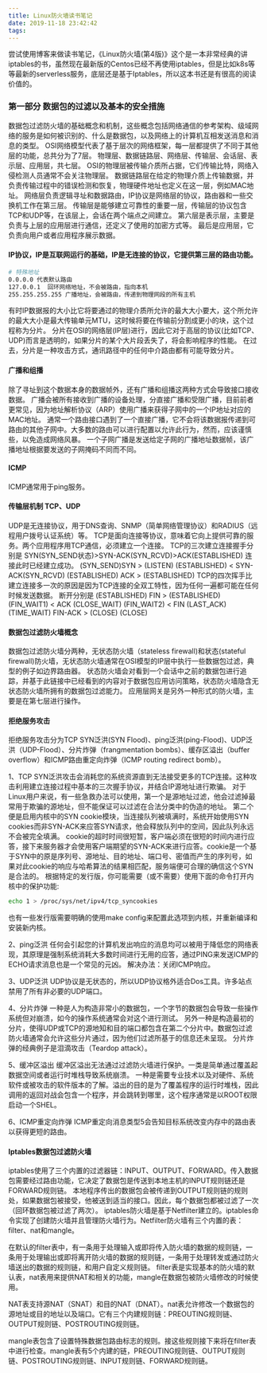 ```yaml
---
title: Linux防火墙读书笔记
date: 2019-11-18 23:42:42
tags:
---
```

尝试使用博客来做读书笔记，《Linux防火墙(第4版)》这个是一本非常经典的讲iptables的书，虽然现在最新版的Centos已经不再使用iptables，但是比如k8s等等最新的serverless服务，底层还是基于Iptables，所以这本书还是有很高的阅读价值的。
### 第一部分 数据包的过滤以及基本的安全措施
数据包过滤防火墙的基础概念和机制，这些概念包括网络通信的参考架构、级域网络的服务是如何被识别的、什么是数据包，以及网络上的计算机互相发送消息和消息的类型。
OSI网络模型代表了基于层次的网络框架，每一层都提供了不同于其他层的功能，总共分为了7层。
物理层、数据链路层、网络层、传输层、会话层、表示层、应用层，共七层。
OSI的物理层被传输介质所占据，它们传输比特，网络入侵检测人员通常不会关注物理层。
数据链路层在给定的物理介质上传输数据，并负责传输过程中的错误检测和恢复，物理硬件地址也定义在这一层，例如MAC地址。
网络层负责逻辑寻址和数据路由，IP协议是网络层的协议，路由器和一些交换机工作在第三层。
传输层是能够建立可靠性的重要一层，传输层的协议包含TCP和UDP等，在该层上，会话在两个端点之间建立。
第六层是表示层，主要是负责与上层的应用层进行通信，还定义了使用的加密方式等。
最后是应用层，它负责向用户或者应用程序展示数据。


#### IP协议，IP是互联网运行的基础，IP是无连接的协议，它提供第三层的路由功能。
```bash 
# 特殊地址
0.0.0.0 代表默认路由
127.0.0.1  回环网络地址，不会被路由，指向本机
255.255.255.255 广播地址，会被路由，传递到物理网段的所有主机
```
有时IP数据报的大小比它将要通过的物理介质所允许的最大大小要大，这个所允许的最大大小是最大传输单元MTU，这时候将要在传输前分割成更小的块，这个过程称为分片。
分片在OSI的网络层(IP层)进行，因此它对于高层的协议(比如TCP、UDP)而言是透明的，如果分片的某个大片段丢失了，将会影响程序的性能。
在过去，分片是一种攻击方式，通讯路径中的任何中介路由都有可能导致分片。
#### 广播和组播
除了寻址到这个数据本身的数据帧外，还有广播和组播这两种方式会导致接口接收数据。
广播会被所有接收到广播的设备处理，分直接广播和受限广播，目前前者更常见，因为地址解析协议（ARP）使用广播来获得子网中的一个IP地址对应的MAC地址。
通常一个路由接口遇到了一个直接广播，它不会将该数据报传递到可路由的其他子网中。大多数的路由可以进行配置以允许此行为，然而，应该谨慎些，以免造成网络风暴。
一个子网广播是发送给定子网的广播地址数据帧，该广播地址根据要发送的子网掩码不同而不同。
#### ICMP
ICMP通常用于ping服务。

#### 传输层机制 TCP、UDP
UDP是无连接协议，用于DNS查询、SNMP（简单网络管理协议）和RADIUS（远程用户拨号认证系统）等。
TCP是面向连接等协议，意味着它向上提供可靠的服务。两个应用程序用TCP通信，必须建立一个连接。
TCP的三次建立连接握手分别是 SYN(SYN_SEND状态)>SYN-ACK(SYN_RCVD)>ACK(ESTABLISHED) 连接此时已经建立成功。
(SYN_SEND)SYN > (LISTEN)
(ESTABLISHED) < SYN-ACK(SYN_RCVD)
(ESTABLISHED) ACK > (ESTABLISHED)
TCP的四次挥手比建立连接多一次的原因是因为TCP连接的全双工特性，因为任何一遍都可能在任何时候发送数据。
断开分别是
(ESTABLISHED) FIN > (ESTABLISHED)
(FIN_WAIT1) < ACK (CLOSE_WAIT)
(FIN_WAIT2) < FIN (LAST_ACK)
(TIME_WAIT) FIN-ACK > (CLOSE)
(CLOSE)

#### 数据包过滤防火墙概念
数据包过滤防火墙分两种，无状态防火墙（stateless firewall)和状态(stateful firewall)防火墙，无状态防火墙通常在OSI模型的IP层中执行一些数据包过滤，典型的例子如边界路由器。
状态防火墙会对看到一个会话中之前的数据包进行追踪，并基于此链接中已经看到的内容对于数据包应用访问策略，状态防火墙隐含无状态防火墙所拥有的数据包过滤能力。
应用层网关是另外一种形式的防火墙，主要是在第七层进行操作。

#### 拒绝服务攻击
拒绝服务攻击分为TCP SYN泛洪(SYN Flood)、ping泛洪(ping-Flood)、UDP泛洪（UDP-Flood）、分片炸弹（frangmentation bombs）、缓存区溢出（buffer overflow）和ICMP路由重定向炸弹（ICMP routing redirect bomb）。


1、TCP SYN泛洪攻击会消耗您的系统资源直到无法接受更多的TCP连接。这种攻击利用建立连接过程中基本的三次握手协议，并结合IP源地址进行欺骗。
对于Linux用户来说，有一些急救办法可以使用，第一个是源地址过滤，他会过滤掉最常用于欺骗的源地址，但不能保证可以过滤在合法分类中的伪造的地址。
第二个便是启用内核中的SYN cookie模块，当连接队列被填满时，系统开始使用SYN cookies而非SYN-ACK来应答SYN请求，他会释放队列中的空间，因此队列永远不会被完全填满。
cookie的超时时间很短暂，客户端必须在很短的时间内进行应答，接下来服务器才会使用客户端期望的SYN-ACK来进行应答。cookie是一个基于SYN中的原是序列号、源地址、目的地址、端口号、密值而产生的序列号，如果对此cookie的响应与哈希算法的结果相匹配，服务端便可合理的确信这个SYN是合法的。
根据特定的发行版，你可能需要（或不需要）使用下面的命令打开内核中的保护功能:
```bash
echo 1 > /proc/sys/net/ipv4/tcp_syncookies
```
也有一些发行版需要明确的使用make config来配置此选项到内核，并重新编译和安装新内核。


2、ping泛洪
任何会引起您的计算机发出响应的消息均可以被用于降低您的网络表现，其原理是强制系统消耗大多数时间进行无用的应答，通过PING来发送ICMP的ECHO请求消息也是一个常见的元凶。
解决办法：关闭ICMP响应。


3、UDP泛洪
UDP协议是无状态的，所以UDP协议格外适合Dos工具。许多站点禁用了所有非必要的UDP端口。

4、分片炸弹
一种是人为构造非常小的数据包，一个字节的数据包会导致一些操作系统但对崩溃，如今的操作系统通常会对这个进行测试。
另外一种是构造最初的分片，使得UDP或TCP的源地知和目的端口都包含在第二个分片中。数据包过滤防火墙通常会允许这些分片通过，因为他们过滤所基于的信息还未呈现。
分片炸弹的经典例子是泪滴攻击（Teardop attack）。

5、缓冲区溢出
缓冲区溢出无法通过过滤防火墙进行保护。一类是简单通过覆盖起数据空间或者运行时堆栈导致系统崩溃。
一种是需要专业技术以及对硬件、系统软件或被攻击的软件版本的了解。溢出的目的是为了覆盖程序的运行时堆栈，因此调用的返回对战会包含一个程序，并会跳转到哪里，这个程序通常是以ROOT权限启动一个SHEL。

6、ICMP重定向炸弹
ICMP重定向消息类型5会告知目标系统改变内存中的路由表以获得更短的路由。


#### Iptables数据包过滤防火墙
iptables使用了三个内置的过滤器链：INPUT、OUTPUT、FORWARD。传入数据包需要经过路由功能，它决定了数据包是传送到本地主机的INPUT规则链还是FORWARD规则链。
本地程序传出的数据包会被传递到OUTPUT规则链的规则处，如果数据包被接受，他被送到适当的接口。因此，每个数据包都被过滤了一次（回环数据包被过滤了两次）。
iptables防火墙是基于Netfilter建立的。iptables命令实现了创建防火墙并且管理防火墙行为。Netfilter防火墙有三个内置的表：filter、nat和mangle。


在默认的filter表中，有一条用于处理输入或即将传入防火墙的数据的规则链，一条用于处理输出或即将离开防火墙的数据的规则链，一条用于处理转发或通过防火墙送出的数据的规则链，和用户自定义规则链。
filter表是实现基本的防火墙的默认表，nat表用来提供NAT和相关的功能，mangle在数据包被防火墙修改的时候使用。

NAT表支持源NAT（SNAT）和目的NAT（DNAT）。nat表允许修改一个数据包的源地址或目的地址以及端口。它有三个内建规则链：PREOUTING规则链、OUTPUT规则链、POSTROUTING规则链。

mangle表包含了设置特殊数据包路由标志的规则。接这些规则接下来将在filter表中进行检查。mangle表有5个内建的链，PREOUTING规则链、OUTPUT规则链、POSTROUTING规则链、INPUT规则链、FORWARD规则链。

